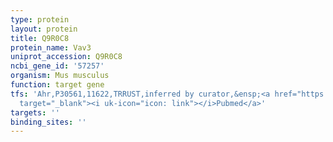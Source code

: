 ```yaml
---
type: protein
layout: protein
title: Q9R0C8
protein_name: Vav3
uniprot_accession: Q9R0C8
ncbi_gene_id: '57257'
organism: Mus musculus
function: target gene
tfs: 'Ahr,P30561,11622,TRRUST,inferred by curator,&ensp;<a href="https://www.ncbi.nlm.nih.gov/pubmed/?term=21115475%5Buid%5D"
  target="_blank"><i uk-icon="icon: link"></i>Pubmed</a>'
targets: ''
binding_sites: ''
---
```

